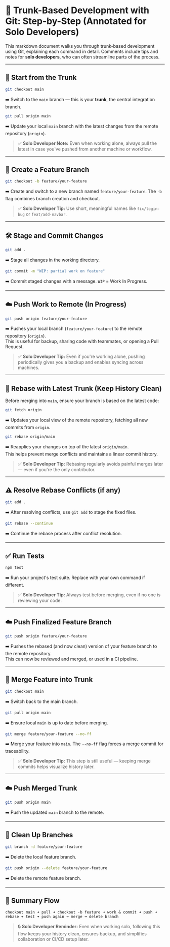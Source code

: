 # 🌳 Trunk-Based Development with Git: Step-by-Step (Annotated for Solo Developers)

This markdown document walks you through trunk-based development using Git, explaining each command in detail. Comments include tips and notes for **solo developers**, who can often streamline parts of the process.

---

## 🧭 Start from the Trunk

```bash
git checkout main
```

➡️ Switch to the `main` branch — this is your **trunk**, the central integration branch.

```bash
git pull origin main
```

➡️ Update your local `main` branch with the latest changes from the remote repository (`origin`).

> ✅ **Solo Developer Note:** Even when working alone, always pull the latest in case you've pushed from another machine or workflow.

---

## 🌿 Create a Feature Branch

```bash
git checkout -b feature/your-feature
```

➡️ Create and switch to a new branch named `feature/your-feature`. The `-b` flag combines branch creation and checkout.

> ✅ **Solo Developer Tip:** Use short, meaningful names like `fix/login-bug` or `feat/add-navbar`.

---

## 🛠️ Stage and Commit Changes

```bash
git add .
```

➡️ Stage all changes in the working directory.

```bash
git commit -m "WIP: partial work on feature"
```

➡️ Commit staged changes with a message. `WIP` = Work In Progress.

---

## ☁️ Push Work to Remote (In Progress)

```bash
git push origin feature/your-feature
```

➡️ Pushes your local branch (`feature/your-feature`) to the remote repository (`origin`).  
This is useful for backup, sharing code with teammates, or opening a Pull Request.

> ✅ **Solo Developer Tip:** Even if you're working alone, pushing periodically gives you a backup and enables syncing across machines.

---

## 🔄 Rebase with Latest Trunk (Keep History Clean)

Before merging into `main`, ensure your branch is based on the latest code:

```bash
git fetch origin
```

➡️ Updates your local view of the remote repository, fetching all new commits from `origin`.

```bash
git rebase origin/main
```

➡️ Reapplies your changes on top of the latest `origin/main`.  
This helps prevent merge conflicts and maintains a linear commit history.

> ✅ **Solo Developer Tip:** Rebasing regularly avoids painful merges later — even if you're the only contributor.

---

## ⚠️ Resolve Rebase Conflicts (if any)

```bash
git add .
```

➡️ After resolving conflicts, use `git add` to stage the fixed files.

```bash
git rebase --continue
```

➡️ Continue the rebase process after conflict resolution.

---

## ✅ Run Tests

```bash
npm test
```

➡️ Run your project's test suite. Replace with your own command if different.

> ✅ **Solo Developer Tip:** Always test before merging, even if no one is reviewing your code.

---

## ☁️ Push Finalized Feature Branch

```bash
git push origin feature/your-feature
```

➡️ Pushes the rebased (and now clean) version of your feature branch to the remote repository.  
This can now be reviewed and merged, or used in a CI pipeline.

---

## 🔀 Merge Feature into Trunk

```bash
git checkout main
```

➡️ Switch back to the main branch.

```bash
git pull origin main
```

➡️ Ensure local `main` is up to date before merging.

```bash
git merge feature/your-feature --no-ff
```

➡️ Merge your feature into `main`. The `--no-ff` flag forces a merge commit for traceability.

> ✅ **Solo Developer Tip:** This step is still useful — keeping merge commits helps visualize history later.

---

## ☁️ Push Merged Trunk

```bash
git push origin main
```

➡️ Push the updated `main` branch to the remote.

---

## 🧹 Clean Up Branches

```bash
git branch -d feature/your-feature
```

➡️ Delete the local feature branch.

```bash
git push origin --delete feature/your-feature
```

➡️ Delete the remote feature branch.

---

## 🔁 Summary Flow

```text
checkout main ➜ pull ➜ checkout -b feature ➜ work & commit ➜ push ➜ rebase ➜ test ➜ push again ➜ merge ➜ delete branch
```

> 🔒 **Solo Developer Reminder:** Even when working solo, following this flow keeps your history clean, ensures backup, and simplifies collaboration or CI/CD setup later.
